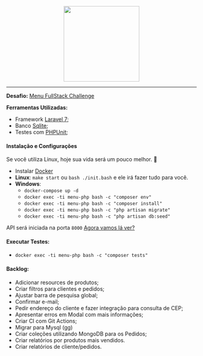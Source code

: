 <p align="center">
  <img src="https://menu.com.vc/media/store/logo/websites/1/Imagem1.png" width="200">
</p>

<hr>

**Desafio:** [Menu FullStack Challenge](https://github.com/ztech-company/fullstack-challenge)


**Ferramentas Utilizadas:**
 - Framework [Laravel 7](https://laravel.com);
 - Banco [Sqlite](https://www.sqlite.org/index.html);
 - Testes com [PHPUnit](https://phpunit.de);

#### Instalação e Configurações

Se você utiliza Linux, hoje sua vida será um pouco melhor. 👊
- Instalar [Docker](https://www.docker.com/get-started)
- **Linux**:  `make start` ou `bash ./init.bash` e ele irá fazer tudo para você.
- **Windows**: 
    - `docker-compose up -d`
    - `docker exec -ti menu-php bash -c "composer env"`
    - `docker exec -ti menu-php bash -c "composer install"`
    - `docker exec -ti menu-php bash -c "php artisan migrate"`
    - `docker exec -ti menu-php bash -c "php artisan db:seed"`

API será iniciada na porta `8000`
[Agora vamos lá ver?](http://localhost:8000)

#### Executar Testes:
- `docker exec -ti menu-php bash -c "composer tests"`

#### Backlog:
- Adicionar resources de produtos;
- Criar filtros para clientes e pedidos;
- Ajustar barra de pesquisa global;
- Confirmar e-mail;
- Pedir endereço do cliente e fazer integração para consulta de CEP;
- Apresentar erros em Modal com mais informações;
- Criar CI com Git Actions;
- Migrar para Mysql (gg)
- Criar coleções utilizando MongoDB para os Pedidos;
- Criar relatórios por produtos mais vendidos.
- Criar relatórios de cliente/pedidos.

